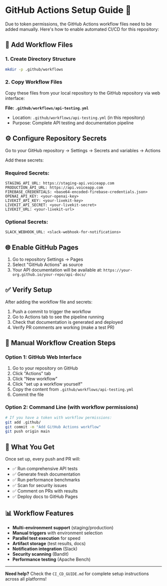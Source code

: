 # GitHub Actions Setup Guide 🚀

Due to token permissions, the GitHub Actions workflow files need to be added manually. Here's how to enable automated CI/CD for this repository:

## 📁 **Add Workflow Files**

### 1. Create Directory Structure
```bash
mkdir -p .github/workflows
```

### 2. Copy Workflow Files
Copy these files from your local repository to the GitHub repository via web interface:

**File: `.github/workflows/api-testing.yml`**
- Location: `.github/workflows/api-testing.yml` (in this repository)
- Purpose: Complete API testing and documentation pipeline

## ⚙️ **Configure Repository Secrets**

Go to your GitHub repository → Settings → Secrets and variables → Actions

Add these secrets:

### Required Secrets:
```
STAGING_API_URL: https://staging-api.voiceapp.com
PRODUCTION_API_URL: https://api.voiceapp.com
FIREBASE_CREDENTIALS: <base64-encoded-firebase-credentials.json>
OPENAI_API_KEY: <your-openai-key>
LIVEKIT_API_KEY: <your-livekit-key>
LIVEKIT_API_SECRET: <your-livekit-secret>
LIVEKIT_URL: <your-livekit-url>
```

### Optional Secrets:
```
SLACK_WEBHOOK_URL: <slack-webhook-for-notifications>
```

## 🌐 **Enable GitHub Pages**

1. Go to repository Settings → Pages
2. Select "GitHub Actions" as source
3. Your API documentation will be available at:
   `https://your-org.github.io/your-repo/api-docs/`

## ✅ **Verify Setup**

After adding the workflow file and secrets:

1. Push a commit to trigger the workflow
2. Go to Actions tab to see the pipeline running
3. Check that documentation is generated and deployed
4. Verify PR comments are working (make a test PR)

## 🔧 **Manual Workflow Creation Steps**

### Option 1: GitHub Web Interface
1. Go to your repository on GitHub
2. Click "Actions" tab
3. Click "New workflow"
4. Click "set up a workflow yourself"
5. Copy the content from `.github/workflows/api-testing.yml`
6. Commit the file

### Option 2: Command Line (with workflow permissions)
```bash
# If you have a token with workflow permissions:
git add .github/
git commit -m "Add GitHub Actions workflow"
git push origin main
```

## 🎯 **What You Get**

Once set up, every push and PR will:
- ✅ Run comprehensive API tests
- ✅ Generate fresh documentation
- ✅ Run performance benchmarks
- ✅ Scan for security issues
- ✅ Comment on PRs with results
- ✅ Deploy docs to GitHub Pages

## 📊 **Workflow Features**

- **Multi-environment support** (staging/production)
- **Manual triggers** with environment selection
- **Parallel test execution** for speed
- **Artifact storage** (test results, docs)
- **Notification integration** (Slack)
- **Security scanning** (Bandit)
- **Performance testing** (Apache Bench)

---

**Need help?** Check the `CI_CD_GUIDE.md` for complete setup instructions across all platforms! 
